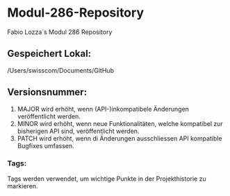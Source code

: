 # Modul-286-Repository
Fabio Lozza`s Modul 286 Repository
## Gespeichert Lokal:
/Users/swisscom/Documents/GitHub
## Versionsnummer: 
1. MAJOR wird erhöht, wenn (API-)inkompatibele Änderungen veröffentlicht werden.
2. MINOR wird erhöht, wenn neue Funktionalitäten, welche kompatibel zur bisherigen API sind, veröffentlicht werden.
3. PATCH wird erhöht, wenn di Änderungen ausschliessen API kompatible Bugfixes umfassen.

### Tags: 
Tags werden verwendet, um wichtige Punkte in der Projekthistorie zu markieren.
